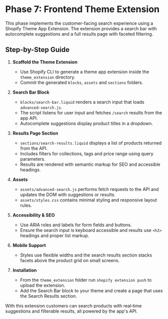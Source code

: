 # Phase 7: Frontend Theme Extension

This phase implements the customer-facing search experience using a Shopify Theme App Extension. The extension provides a search bar with autocomplete suggestions and a full results page with faceted filtering.

## Step-by-Step Guide

1. **Scaffold the Theme Extension**
   - Use Shopify CLI to generate a theme app extension inside the `theme_extension` directory.
   - Commit the generated `blocks`, `assets` and `sections` folders.

2. **Search Bar Block**
   - `blocks/search-bar.liquid` renders a search input that loads `advanced-search.js`.
   - The script listens for user input and fetches `/search` results from the app API.
   - Autocomplete suggestions display product titles in a dropdown.

3. **Results Page Section**
   - `sections/search-results.liquid` displays a list of products returned from the API.
   - Includes filters for collections, tags and price range using query parameters.
   - Results are rendered with semantic markup for SEO and accessible headings.

4. **Assets**
   - `assets/advanced-search.js` performs fetch requests to the API and updates the DOM with suggestions or results.
   - `assets/styles.css` contains minimal styling and responsive layout rules.

5. **Accessibility & SEO**
   - Use ARIA roles and labels for form fields and buttons.
   - Ensure the search input is keyboard accessible and results use `<h2>` headings and proper list markup.

6. **Mobile Support**
   - Styles use flexible widths and the search results section stacks facets above the product grid on small screens.

7. **Installation**
   - From the `theme_extension` folder run `shopify extension push` to upload the extension.
   - Add the Search Bar block to your theme and create a page that uses the Search Results section.

With this extension customers can search products with real‑time suggestions and filterable results, all powered by the app's API.
